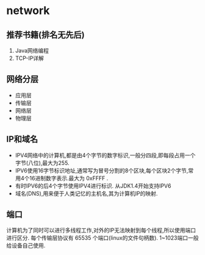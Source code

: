 # network
## 推荐书籍(排名无先后)
1. Java网络编程
2. TCP-IP详解

## 网络分层

* 应用层
* 传输层
* 网络层
* 物理层

## IP和域名
* IPV4网络中的计算机,都是由4个字节的数字标识,一般分四段,即每段占用一个字节(八位),最大为255.
* IPV6使用16字节标识地址,通常写为冒号分割的8个区块,每个区块2个字节,常用4个16进制数字表示.最大为 0xFFFF .
* 有时IPV6的后4个字节使用IPV4进行标识. 从JDK1.4开始支持IPV6
* 域名(DNS),用来便于人类记忆的主机名,其为计算机IP的映射.

## 端口
计算机为了同时可以进行多线程工作,对外的IP无法映射到每个线程,所以使用端口进行区分.
每个传输层协议有 65535 个端口(linux的文件句柄数). 1~1023端口一般给设备自己使用.
